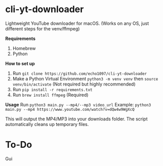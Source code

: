 # cli-yt-downloader
Lightweight YouTube downloader for macOS. (Works on any OS, just different steps for the venv/ffmpeg)

**Requirements**
1. Homebrew
2. Python 

**How to set up**
1. Run `git clone https://github.com/echo1097/cli-yt-downloader`
2. Make a Python Virtual Environment `python3 -m venv venv` then `source venv/bin/activate` (Not required but highly recommended)
3. Run `pip install -r requirements.txt`
4. Run `brew install ffmpeg` (Required)

**Usage**
Run `python3 main.py --mp4/--mp3 video_url` 
Example: `python3 main.py --mp4 https://www.youtube.com/watch?v=dQw4w9WgXcQ`

This will output the MP4/MP3 into your downloads folder. The script automatically cleans up temporary files. 

# To-Do

Gui
